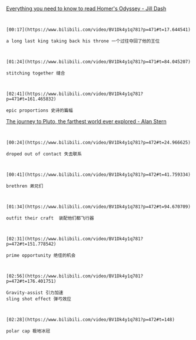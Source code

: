 [Everything you need to know to read Homer's Odyssey - Jill Dash](https://www.bilibili.com/video/BV1Dk4y1q781?p=471)


```ad-note


[00:17](https://www.bilibili.com/video/BV1Dk4y1q781?p=471#t=17.644541)

a long last king taking back his throne 一个过往夺回了他的王位

```

```ad-note


[01:24](https://www.bilibili.com/video/BV1Dk4y1q781?p=471#t=84.045207)

stitching together 缝合

```


```ad-note


[02:41](https://www.bilibili.com/video/BV1Dk4y1q781?p=471#t=161.465832)

epic proportions 史诗的篇幅

```

[The journey to Pluto, the farthest world ever explored - Alan Stern](https://www.bilibili.com/video/BV1Dk4y1q781?p=472)

```ad-note


[00:24](https://www.bilibili.com/video/BV1Dk4y1q781?p=472#t=24.966625)

droped out of contact 失去联系

```

```ad-note


[00:41](https://www.bilibili.com/video/BV1Dk4y1q781?p=472#t=41.759334)

brethren 弟兄们

```

```ad-note


[01:34](https://www.bilibili.com/video/BV1Dk4y1q781?p=472#t=94.670709)

outfit their craft  装配他们都飞行器

```

```ad-note


[02:31](https://www.bilibili.com/video/BV1Dk4y1q781?p=472#t=151.778542)

prime opportunity 绝佳的机会

```

```ad-note


[02:56](https://www.bilibili.com/video/BV1Dk4y1q781?p=472#t=176.401751)

Gravity-assist 引力加速
sling shot effect 弹弓效应

```

```ad-note


[02:28](https://www.bilibili.com/video/BV1Dk4y1q781?p=472#t=148)

polar cap 极地冰冠

```